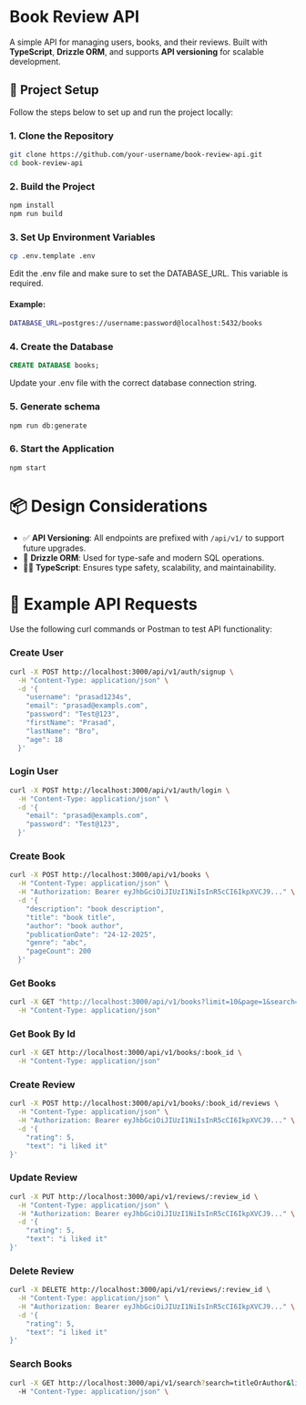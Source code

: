 # Book Review API

A simple API for managing users, books, and their reviews. Built with **TypeScript**, **Drizzle ORM**, and supports **API versioning** for scalable development.

## 🚀 Project Setup

Follow the steps below to set up and run the project locally:

### 1. Clone the Repository

```bash
git clone https://github.com/your-username/book-review-api.git
cd book-review-api
```

### 2. Build the Project

```js
npm install
npm run build
```

### 3. Set Up Environment Variables

```bash
cp .env.template .env
```

Edit the .env file and make sure to set the DATABASE_URL. This variable is required.

#### Example:

```bash
DATABASE_URL=postgres://username:password@localhost:5432/books
```

### 4. Create the Database

```sql
CREATE DATABASE books;
```

Update your .env file with the correct database connection string.

### 5. Generate schema

```bash
npm run db:generate
```

### 6. Start the Application

```bash
npm start
```

# 📦 Design Considerations

- ✅ **API Versioning**: All endpoints are prefixed with `/api/v1/` to support future upgrades.
- 🧱 **Drizzle ORM**: Used for type-safe and modern SQL operations.
- 🧑‍💻 **TypeScript**: Ensures type safety, scalability, and maintainability.

# 📡 Example API Requests

Use the following curl commands or Postman to test API functionality:

### Create User

```bash
curl -X POST http://localhost:3000/api/v1/auth/signup \
  -H "Content-Type: application/json" \
  -d '{
    "username": "prasad1234s",
    "email": "prasad@exampls.com",
    "password": "Test@123",
    "firstName": "Prasad",
    "lastName": "Bro",
    "age": 18
  }'
```

### Login User

```bash
curl -X POST http://localhost:3000/api/v1/auth/login \
  -H "Content-Type: application/json" \
  -d '{
    "email": "prasad@exampls.com",
    "password": "Test@123",
  }'
```

### Create Book

```bash
curl -X POST http://localhost:3000/api/v1/books \
  -H "Content-Type: application/json" \
  -H "Authorization: Bearer eyJhbGciOiJIUzI1NiIsInR5cCI6IkpXVCJ9..." \
  -d '{
    "description": "book description",
    "title": "book title",
    "author": "book author",
    "publicationDate": "24-12-2025",
    "genre": "abc",
    "pageCount": 200
  }'
```

### Get Books

```bash
curl -X GET "http://localhost:3000/api/v1/books?limit=10&page=1&search=atomic" \
  -H "Content-Type: application/json"
```

### Get Book By Id
```bash
curl -X GET http://localhost:3000/api/v1/books/:book_id \
  -H "Content-Type: application/json"
  ```

### Create Review

```bash
curl -X POST http://localhost:3000/api/v1/books/:book_id/reviews \
  -H "Content-Type: application/json" \
  -H "Authorization: Bearer eyJhbGciOiJIUzI1NiIsInR5cCI6IkpXVCJ9..." \
  -d '{
    "rating": 5,
    "text": "i liked it"
}'
```
### Update Review

```bash
curl -X PUT http://localhost:3000/api/v1/reviews/:review_id \
  -H "Content-Type: application/json" \
  -H "Authorization: Bearer eyJhbGciOiJIUzI1NiIsInR5cCI6IkpXVCJ9..." \
  -d '{
    "rating": 5,
    "text": "i liked it"
}'
```

### Delete Review

```bash
curl -X DELETE http://localhost:3000/api/v1/reviews/:review_id \
  -H "Content-Type: application/json" \
  -H "Authorization: Bearer eyJhbGciOiJIUzI1NiIsInR5cCI6IkpXVCJ9..." \
  -d '{
    "rating": 5,
    "text": "i liked it"
}'
```

### Search Books
```bash
curl -X GET http://localhost:3000/api/v1/search?search=titleOrAuthor&limit=10&page=1 \
  -H "Content-Type: application/json" \

```
